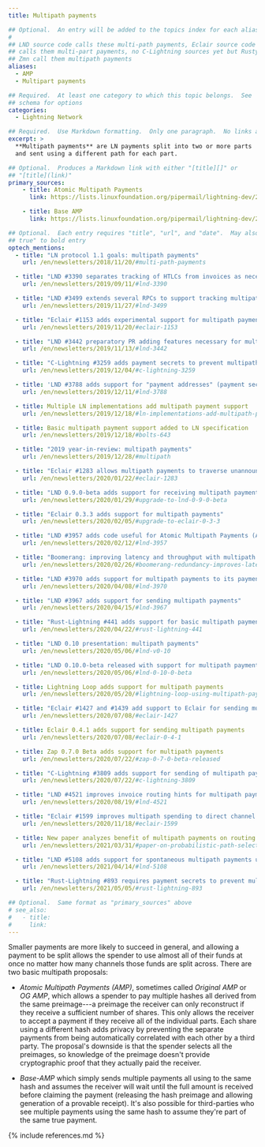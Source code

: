 ```yaml
---
title: Multipath payments

## Optional.  An entry will be added to the topics index for each alias
#
## LND source code calls these multi-path payments, Eclair source code
## calls them multi-part payments, no C-Lightning sources yet but Rusty and
## Zmn call them multipath payments
aliases:
  - AMP
  - Multipart payments

## Required.  At least one category to which this topic belongs.  See
## schema for options
categories:
  - Lightning Network

## Required.  Use Markdown formatting.  Only one paragraph.  No links allowed.
excerpt: >
  **Multipath payments** are LN payments split into two or more parts
  and sent using a different path for each part.

## Optional.  Produces a Markdown link with either "[title][]" or
## "[title](link)"
primary_sources:
    - title: Atomic Multipath Payments
      link: https://lists.linuxfoundation.org/pipermail/lightning-dev/2018-February/000993.html

    - title: Base AMP
      link: https://lists.linuxfoundation.org/pipermail/lightning-dev/2018-November/001577.html

## Optional.  Each entry requires "title", "url", and "date".  May also use "feature:
## true" to bold entry
optech_mentions:
  - title: "LN protocol 1.1 goals: multipath payments"
    url: /en/newsletters/2018/11/20/#multi-path-payments

  - title: "LND #3390 separates tracking of HTLCs from invoices as necessary for AMP"
    url: /en/newsletters/2019/09/11/#lnd-3390

  - title: "LND #3499 extends several RPCs to support tracking multipath payments"
    url: /en/newsletters/2019/11/27/#lnd-3499

  - title: "Eclair #1153 adds experimental support for multipath payments"
    url: /en/newsletters/2019/11/20/#eclair-1153

  - title: "LND #3442 preparatory PR adding features necessary for multipath payments"
    url: /en/newsletters/2019/11/13/#lnd-3442

  - title: "C-Lightning #3259 adds payment secrets to prevent multipath probing"
    url: /en/newsletters/2019/12/04/#c-lightning-3259

  - title: 'LND #3788 adds support for "payment addresses" (payment secrets)'
    url: /en/newsletters/2019/12/11/#lnd-3788

  - title: Multiple LN implementations add multipath payment support
    url: /en/newsletters/2019/12/18/#ln-implementations-add-multipath-payment-support

  - title: Basic multipath payment support added to LN specification
    url: /en/newsletters/2019/12/18/#bolts-643

  - title: "2019 year-in-review: multipath payments"
    url: /en/newsletters/2019/12/28/#multipath

  - title: "Eclair #1283 allows multipath payments to traverse unannounced channels"
    url: /en/newsletters/2020/01/22/#eclair-1283

  - title: "LND 0.9.0-beta adds support for receiving multipath payments"
    url: /en/newsletters/2020/01/29/#upgrade-to-lnd-0-9-0-beta

  - title: "Eclair 0.3.3 adds support for multipath payments"
    url: /en/newsletters/2020/02/05/#upgrade-to-eclair-0-3-3

  - title: "LND #3957 adds code useful for Atomic Multipath Payments (AMP) support"
    url: /en/newsletters/2020/02/12/#lnd-3957

  - title: "Boomerang: improving latency and throughput with multipath payments"
    url: /en/newsletters/2020/02/26/#boomerang-redundancy-improves-latency-and-throughput-in-payment-channel-networks

  - title: "LND #3970 adds support for multipath payments to its payment lifecycle"
    url: /en/newsletters/2020/04/08/#lnd-3970

  - title: "LND #3967 adds support for sending multipath payments"
    url: /en/newsletters/2020/04/15/#lnd-3967

  - title: "Rust-Lightning #441 adds support for basic multipath payments"
    url: /en/newsletters/2020/04/22/#rust-lightning-441

  - title: "LND 0.10 presentation: multipath payments"
    url: /en/newsletters/2020/05/06/#lnd-v0-10

  - title: "LND 0.10.0-beta released with support for multipath payments"
    url: /en/newsletters/2020/05/06/#lnd-0-10-0-beta

  - title: Lightning Loop adds support for multipath payments
    url: /en/newsletters/2020/05/20/#lightning-loop-using-multipath-payments

  - title: "Eclair #1427 and #1439 add support to Eclair for sending multipath payments"
    url: /en/newsletters/2020/07/08/#eclair-1427

  - title: Eclair 0.4.1 adds support for sending multipath payments
    url: /en/newsletters/2020/07/08/#eclair-0-4-1

  - title: Zap 0.7.0 Beta adds support for multipath payments
    url: /en/newsletters/2020/07/22/#zap-0-7-0-beta-released

  - title: "C-Lightning #3809 adds support for sending of multipath payments"
    url: /en/newsletters/2020/07/22/#c-lightning-3809

  - title: "LND #4521 improves invoice routing hints for multipath payments"
    url: /en/newsletters/2020/08/19/#lnd-4521

  - title: "Eclair #1599 improves multipath spending to direct channel counterparties"
    url: /en/newsletters/2020/11/18/#eclair-1599

  - title: New paper analyzes benefit of multipath payments on routing success
    url: /en/newsletters/2021/03/31/#paper-on-probabilistic-path-selection

  - title: "LND #5108 adds support for spontaneous multipath payments using AMP"
    url: /en/newsletters/2021/04/14/#lnd-5108

  - title: "Rust-Lightning #893 requires payment secrets to prevent multipath probing"
    url: /en/newsletters/2021/05/05/#rust-lightning-893

## Optional.  Same format as "primary_sources" above
# see_also:
#   - title:
#     link:
---
```

Smaller payments are more likely to succeed in general, and allowing a
payment to be split allows the spender to use almost all of their funds at
once no matter how many channels those funds are split across.  There
are two basic multipath proposals:

- *Atomic Multipath Payments (AMP)*, sometimes called *Original AMP*
  or *OG AMP*, which allows a spender to pay multiple hashes all
  derived from the same preimage---a preimage the receiver can only
  reconstruct if they receive a sufficient number of shares.  This
  only allows the receiver to accept a payment if they receive all of the
  individual parts.  Each share using a different hash adds privacy by
  preventing the separate payments from being automatically correlated
  with each other by a third party.  The proposal's downside is that
  the spender selects all the preimages, so knowledge of the preimage
  doesn't provide cryptographic proof that they actually paid the
  receiver.

- *Base-AMP* which simply sends multiple payments all using to the
  same hash and assumes the receiver will wait until the full amount
  is received before claiming the payment (releasing the hash preimage
  and allowing generation of a provable receipt).  It's also possible
  for third-parties who see multiple payments using the same hash to
  assume they're part of the same true payment.

{% include references.md %}
